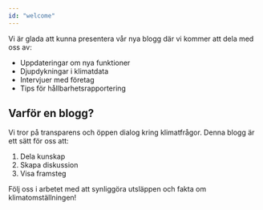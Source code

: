 ```yaml
---
id: "welcome"
---
```


Vi är glada att kunna presentera vår nya blogg där vi kommer att dela med oss av:

- Uppdateringar om nya funktioner
- Djupdykningar i klimatdata
- Intervjuer med företag
- Tips för hållbarhetsrapportering

## Varför en blogg?

Vi tror på transparens och öppen dialog kring klimatfrågor. Denna blogg är ett sätt för oss att:

1. Dela kunskap
2. Skapa diskussion
3. Visa framsteg

Följ oss i arbetet med att synliggöra utsläppen och fakta om klimatomställningen!
